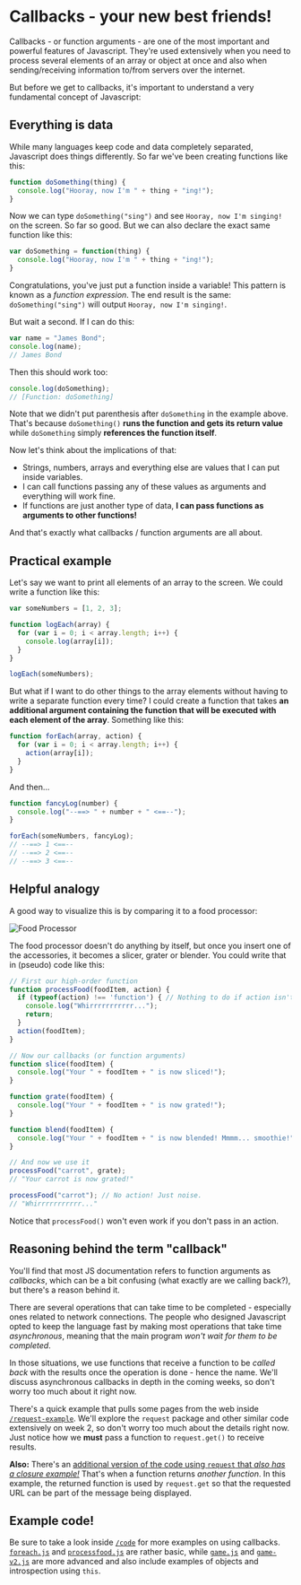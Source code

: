 # Callbacks - your new best friends!

Callbacks - or function arguments - are one of the most important and powerful features of Javascript. They're used extensively when you need to process several elements of an array or object at once and also when sending/receiving information to/from servers over the internet.

But before we get to callbacks, it's important to understand a very fundamental concept of Javascript:

## Everything is data

While many languages keep code and data completely separated, Javascript does things differently. So far we've been creating functions like this:
```js
function doSomething(thing) {
  console.log("Hooray, now I'm " + thing + "ing!");
}
```

Now we can type `doSomething("sing")` and see `Hooray, now I'm singing!` on the screen. So far so good. But we can also declare the exact same function like this:
```js
var doSomething = function(thing) {
  console.log("Hooray, now I'm " + thing + "ing!");
}
```

Congratulations, you've just put a function inside a variable! This pattern is known as a _function expression_. The end result is the same: `doSomething("sing")` will output `Hooray, now I'm singing!`.

But wait a second. If I can do this:
```js
var name = "James Bond";
console.log(name);
// James Bond
```

Then this should work too:
```js
console.log(doSomething);
// [Function: doSomething]
```

Note that we didn't put parenthesis after `doSomething` in the example above. That's because `doSomething()` **runs the function and gets its return value** while `doSomething` simply **references the function itself**.

Now let's think about the implications of that:

* Strings, numbers, arrays and everything else are values that I can put inside variables.
* I can call functions passing any of these values as arguments and everything will work fine.
* If functions are just another type of data, **I can pass functions as arguments to other functions!**

And that's exactly what callbacks / function arguments are all about.

## Practical example

Let's say we want to print all elements of an array to the screen. We could write a function like this:

```js
var someNumbers = [1, 2, 3];

function logEach(array) {
  for (var i = 0; i < array.length; i++) {
    console.log(array[i]);
  }
}

logEach(someNumbers);
```

But what if I want to do other things to the array elements without having to write a separate function every time? I could create a function that takes **an additional argument containing the function that will be executed with each element of the array**. Something like this:

```js
function forEach(array, action) {
  for (var i = 0; i < array.length; i++) {
    action(array[i]);
  }
}
```

And then...
```js
function fancyLog(number) {
  console.log("--==> " + number + " <==--");
}

forEach(someNumbers, fancyLog);
// --==> 1 <==--
// --==> 2 <==--
// --==> 3 <==--
```

## Helpful analogy

A good way to visualize this is by comparing it to a food processor:

![Food Processor](http://s3.fzero.ca/stuff/foodproc.jpg)

The food processor doesn't do anything by itself, but once you insert one of the accessories, it becomes a slicer, grater or blender. You could write that in (pseudo) code like this:

```js
// First our high-order function
function processFood(foodItem, action) {
  if (typeof(action) !== 'function') { // Nothing to do if action isn't a function!
    console.log("Whirrrrrrrrrrr...");
    return;
  }
  action(foodItem);
}

// Now our callbacks (or function arguments)
function slice(foodItem) {
  console.log("Your " + foodItem + " is now sliced!");
}

function grate(foodItem) {
  console.log("Your " + foodItem + " is now grated!");
}

function blend(foodItem) {
  console.log("Your " + foodItem + " is now blended! Mmmm... smoothie!");
}

// And now we use it
processFood("carrot", grate);
// "Your carrot is now grated!"

processFood("carrot"); // No action! Just noise.
// "Whirrrrrrrrrrr..."
```

Notice that `processFood()` won't even work if you don't pass in an action.

## Reasoning behind the term "callback"

You'll find that most JS documentation refers to function arguments as _callbacks_, which can be a bit confusing (what exactly are we calling back?), but there's a reason behind it.

There are several operations that can take time to be completed - especially ones related to network connections. The people who designed Javascript opted to keep the language fast by making most operations that take time  _asynchronous_, meaning that the main program _won't wait for them to be completed_.

In those situations, we use functions that receive a function to be _called back_ with the results once the operation is done - hence the name. We'll discuss asynchronous callbacks in depth in the coming weeks, so don't worry too much about it right now.

There's a quick example that pulls some pages from the web inside [`/request-example`](request-example). We'll explore the `request` package and other similar code extensively on week 2, so don't worry too much about the details right now. Just notice how we **must** pass a function to `request.get()` to receive results.

**Also:** There's an [additional version of the code using `request` that _also has a closure example!_](request-closue) That's when a function returns _another function_. In this example, the returned function is used by `request.get` so that the requested URL can be part of the message being displayed.

## Example code!

Be sure to take a look inside [`/code`](code) for more examples on using callbacks. [`foreach.js`](code/foreach.js) and [`processfood.js`](code/processfood.js) are rather basic, while [`game.js`](code/game.js) and [`game-v2.js`](code/game-v2.js) are more advanced and also include examples of objects and introspection using `this`.
